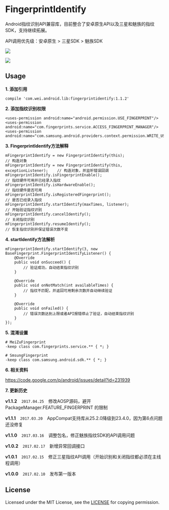 # FingerprintIdentify

Android指纹识别API兼容库，目前整合了安卓原生API以及三星和魅族的指纹SDK，支持继续拓展。

API调用优先级：安卓原生 > 三星SDK > 魅族SDK

![](https://github.com/uccmawei/FingerprintIdentify/raw/master/demo.png)

[![](https://github.com/uccmawei/FingerprintIdentify/raw/master/QRCode.png)](https://github.com/uccmawei/FingerprintIdentify/raw/master/demo.apk)

Usage
-----
**1. 添加引用**

    compile 'com.wei.android.lib:fingerprintidentify:1.1.2'

**2. 添加指纹识别权限**

    <uses-permission android:name="android.permission.USE_FINGERPRINT"/>
    <uses-permission android:name="com.fingerprints.service.ACCESS_FINGERPRINT_MANAGER"/>
    <uses-permission android:name="com.samsung.android.providers.context.permission.WRITE_USE_APP_FEATURE_SURVEY"/>

**3. FingerprintIdentify方法解释**

    mFingerprintIdentify = new FingerprintIdentify(this);                       // 构造对象
    mFingerprintIdentify = new FingerprintIdentify(this, exceptionListener);    // 构造对象，并监听错误回调
    mFingerprintIdentify.isFingerprintEnable();                                 // 指纹硬件可用并已经录入指纹
    mFingerprintIdentify.isHardwareEnable();                                    // 指纹硬件是否可用
    mFingerprintIdentify.isRegisteredFingerprint();                             // 是否已经录入指纹
    mFingerprintIdentify.startIdentify(maxTimes, listener);                     // 开始验证指纹识别
    mFingerprintIdentify.cancelIdentify();                                      // 关闭指纹识别
    mFingerprintIdentify.resumeIdentify();                                      // 恢复指纹识别并保证错误次数不变

**4. startIdentify方法解析**

    mFingerprintIdentify.startIdentify(3, new BaseFingerprint.FingerprintIdentifyListener() {
        @Override
        public void onSucceed() {
            // 验证成功，自动结束指纹识别
        }

        @Override
        public void onNotMatch(int availableTimes) {
            // 指纹不匹配，并返回可用剩余次数并自动继续验证
        }

        @Override
        public void onFailed() {
            // 错误次数达到上限或者API报错停止了验证，自动结束指纹识别
        }
    });

**5. 混淆设置**

    # MeiZuFingerprint
    -keep class com.fingerprints.service.** { *; }
    
    # SmsungFingerprint
    -keep class com.samsung.android.sdk.** { *; }

**6. 相关资料**

https://code.google.com/p/android/issues/detail?id=231939

**7. 更新历史**

**v1.1.2**　`2017.04.25`　修改AOSP源码，避开 PackageManager.FEATURE_FINGERPRINT 的限制

**v1.1.1**　`2017.03.20`　AppCompat支持库从25.2.0降级到23.4.0，因为第6点问题还没修复

**v1.1.0**　`2017.03.16`　调整包名，修正魅族指纹SDK的API调用问题

**v1.0.2**　`2017.02.17`　新增异常回调接口

**v1.0.1**　`2017.02.15`　修正三星指纹API调用（开始识别和关闭指纹都必须在主线程调用）

**v1.0.0**　`2017.02.10`　发布第一版本


## License ##

Licensed under the MIT License, see the [LICENSE](https://github.com/uccmawei/FingerprintIdentify/blob/master/LICENSE) for copying permission.